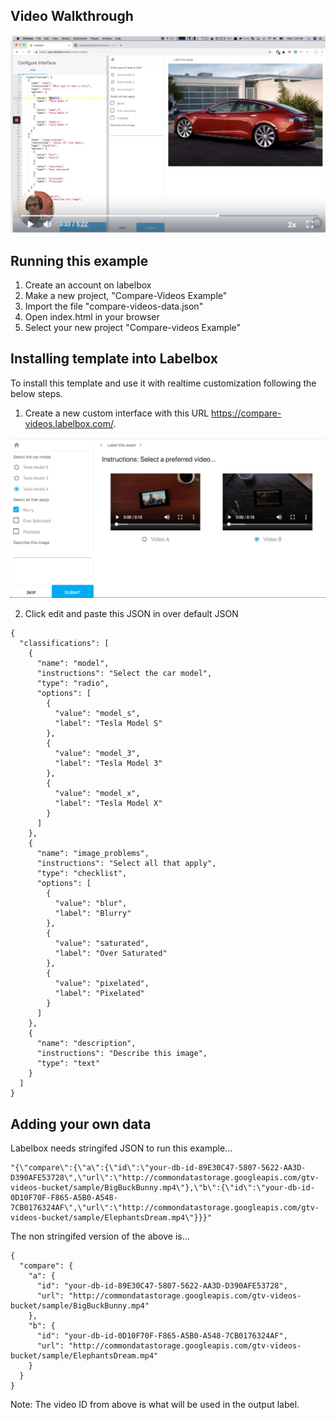 ## Video Walkthrough

[![Video Tutorial](./watchme.png)](https://www.useloom.com/share/c8bbd247ee674b6f8c2c6c34da2e3575)

## Running this example

1. Create an account on labelbox
2. Make a new project, "Compare-Videos Example"
3. Import the file "compare-videos-data.json"
4. Open index.html in your browser
5. Select your new project "Compare-videos Example"

## Installing template into Labelbox

To install this template and use it with realtime customization following the below steps.

1. Create a new custom interface with this URL https://compare-videos.labelbox.com/.

![](./custom_interface.png)

2. Click edit and paste this JSON in over default JSON

```
{
  "classifications": [
    {
      "name": "model",
      "instructions": "Select the car model",
      "type": "radio",
      "options": [
        {
          "value": "model_s",
          "label": "Tesla Model S"
        },
        {
          "value": "model_3",
          "label": "Tesla Model 3"
        },
        {
          "value": "model_x",
          "label": "Tesla Model X"
        }
      ]
    },
    {
      "name": "image_problems",
      "instructions": "Select all that apply",
      "type": "checklist",
      "options": [
        {
          "value": "blur",
          "label": "Blurry"
        },
        {
          "value": "saturated",
          "label": "Over Saturated"
        },
        {
          "value": "pixelated",
          "label": "Pixelated"
        }
      ]
    },
    {
      "name": "description",
      "instructions": "Describe this image",
      "type": "text"
    }
  ]
}
```

## Adding your own data

Labelbox needs stringifed JSON to run this example...

```
"{\"compare\":{\"a\":{\"id\":\"your-db-id-89E30C47-5807-5622-AA3D-D390AFE53728\",\"url\":\"http://commondatastorage.googleapis.com/gtv-videos-bucket/sample/BigBuckBunny.mp4\"},\"b\":{\"id\":\"your-db-id-0D10F70F-F865-A5B0-A548-7CB0176324AF\",\"url\":\"http://commondatastorage.googleapis.com/gtv-videos-bucket/sample/ElephantsDream.mp4\"}}}"
```

The non stringifed version of the above is...

```
{
  "compare": {
    "a": {
      "id": "your-db-id-89E30C47-5807-5622-AA3D-D390AFE53728",
      "url": "http://commondatastorage.googleapis.com/gtv-videos-bucket/sample/BigBuckBunny.mp4"
    },
    "b": {
      "id": "your-db-id-0D10F70F-F865-A5B0-A548-7CB0176324AF",
      "url": "http://commondatastorage.googleapis.com/gtv-videos-bucket/sample/ElephantsDream.mp4"
    }
  }
}
```

Note: The video ID from above is what will be used in the output label.
